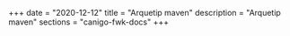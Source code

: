 +++
date        = "2020-12-12"
title       = "Arquetip maven"
description = "Arquetip maven"
sections    = "canigo-fwk-docs"
+++
